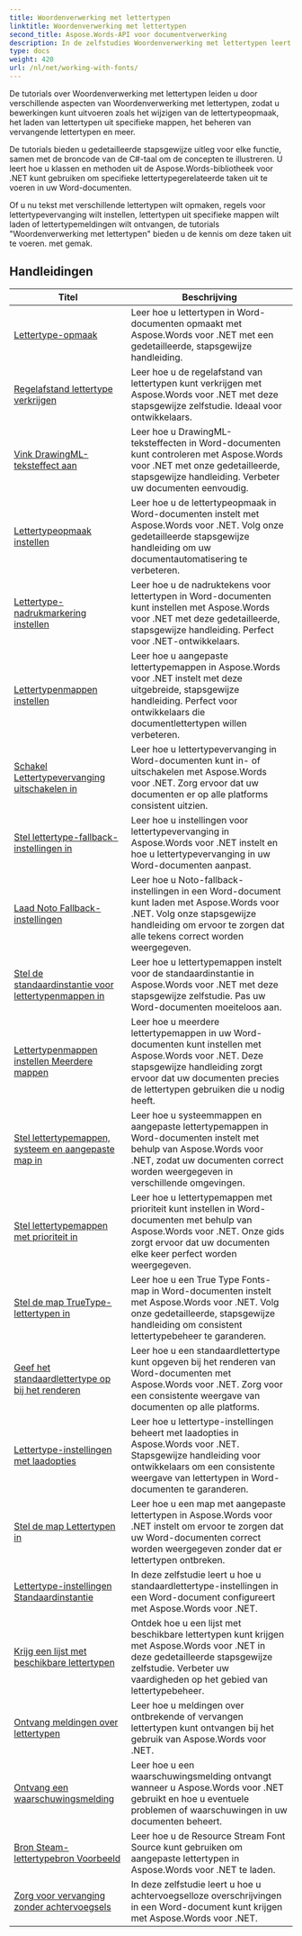 ```yaml
---
title: Woordenverwerking met lettertypen
linktitle: Woordenverwerking met lettertypen
second_title: Aspose.Words-API voor documentverwerking
description: In de zelfstudies Woordenverwerking met lettertypen leert u hoe u met lettertypen in Word kunt werken met Aspose.Words voor .NET. Opmaak, vervangingen, meldingen en meer.
type: docs
weight: 420
url: /nl/net/working-with-fonts/
---
```


De tutorials over Woordenverwerking met lettertypen leiden u door verschillende aspecten van Woordenverwerking met lettertypen, zodat u bewerkingen kunt uitvoeren zoals het wijzigen van de lettertypeopmaak, het laden van lettertypen uit specifieke mappen, het beheren van vervangende lettertypen en meer.

De tutorials bieden u gedetailleerde stapsgewijze uitleg voor elke functie, samen met de broncode van de C#-taal om de concepten te illustreren. U leert hoe u klassen en methoden uit de Aspose.Words-bibliotheek voor .NET kunt gebruiken om specifieke lettertypegerelateerde taken uit te voeren in uw Word-documenten.

Of u nu tekst met verschillende lettertypen wilt opmaken, regels voor lettertypevervanging wilt instellen, lettertypen uit specifieke mappen wilt laden of lettertypemeldingen wilt ontvangen, de tutorials "Woordenverwerking met lettertypen" bieden u de kennis om deze taken uit te voeren. met gemak.

 ## Handleidingen
| Titel | Beschrijving |
| --- | --- |
| [Lettertype-opmaak](./font-formatting/) | Leer hoe u lettertypen in Word-documenten opmaakt met Aspose.Words voor .NET met een gedetailleerde, stapsgewijze handleiding. |
| [Regelafstand lettertype verkrijgen](./get-font-line-spacing/) | Leer hoe u de regelafstand van lettertypen kunt verkrijgen met Aspose.Words voor .NET met deze stapsgewijze zelfstudie. Ideaal voor ontwikkelaars. |
| [Vink DrawingML-teksteffect aan](./check-drawingml-text-effect/) | Leer hoe u DrawingML-teksteffecten in Word-documenten kunt controleren met Aspose.Words voor .NET met onze gedetailleerde, stapsgewijze handleiding. Verbeter uw documenten eenvoudig. |
| [Lettertypeopmaak instellen](./set-font-formatting/) | Leer hoe u de lettertypeopmaak in Word-documenten instelt met Aspose.Words voor .NET. Volg onze gedetailleerde stapsgewijze handleiding om uw documentautomatisering te verbeteren. |
| [Lettertype-nadrukmarkering instellen](./set-font-emphasis-mark/) | Leer hoe u de nadruktekens voor lettertypen in Word-documenten kunt instellen met Aspose.Words voor .NET met deze gedetailleerde, stapsgewijze handleiding. Perfect voor .NET-ontwikkelaars. |
| [Lettertypenmappen instellen](./set-fonts-folders/) | Leer hoe u aangepaste lettertypemappen in Aspose.Words voor .NET instelt met deze uitgebreide, stapsgewijze handleiding. Perfect voor ontwikkelaars die documentlettertypen willen verbeteren. |
| [Schakel Lettertypevervanging uitschakelen in](./enable-disable-font-substitution/) | Leer hoe u lettertypevervanging in Word-documenten kunt in- of uitschakelen met Aspose.Words voor .NET. Zorg ervoor dat uw documenten er op alle platforms consistent uitzien. |
| [Stel lettertype-fallback-instellingen in](./set-font-fallback-settings/) | Leer hoe u instellingen voor lettertypevervanging in Aspose.Words voor .NET instelt en hoe u lettertypevervanging in uw Word-documenten aanpast. |
| [Laad Noto Fallback-instellingen](./load-noto-fallback-settings/) | Leer hoe u Noto-fallback-instellingen in een Word-document kunt laden met Aspose.Words voor .NET. Volg onze stapsgewijze handleiding om ervoor te zorgen dat alle tekens correct worden weergegeven. |
| [Stel de standaardinstantie voor lettertypenmappen in](./set-fonts-folders-default-instance/) | Leer hoe u lettertypemappen instelt voor de standaardinstantie in Aspose.Words voor .NET met deze stapsgewijze zelfstudie. Pas uw Word-documenten moeiteloos aan. |
| [Lettertypenmappen instellen Meerdere mappen](./set-fonts-folders-multiple-folders/) | Leer hoe u meerdere lettertypemappen in uw Word-documenten kunt instellen met Aspose.Words voor .NET. Deze stapsgewijze handleiding zorgt ervoor dat uw documenten precies de lettertypen gebruiken die u nodig heeft. |
| [Stel lettertypemappen, systeem en aangepaste map in](./set-fonts-folders-system-and-custom-folder/) | Leer hoe u systeemmappen en aangepaste lettertypemappen in Word-documenten instelt met behulp van Aspose.Words voor .NET, zodat uw documenten correct worden weergegeven in verschillende omgevingen. |
| [Stel lettertypemappen met prioriteit in](./set-fonts-folders-with-priority/) | Leer hoe u lettertypemappen met prioriteit kunt instellen in Word-documenten met behulp van Aspose.Words voor .NET. Onze gids zorgt ervoor dat uw documenten elke keer perfect worden weergegeven. |
| [Stel de map TrueType-lettertypen in](./set-true-type-fonts-folder/) | Leer hoe u een True Type Fonts-map in Word-documenten instelt met Aspose.Words voor .NET. Volg onze gedetailleerde, stapsgewijze handleiding om consistent lettertypebeheer te garanderen. |
| [Geef het standaardlettertype op bij het renderen](./specify-default-font-when-rendering/) | Leer hoe u een standaardlettertype kunt opgeven bij het renderen van Word-documenten met Aspose.Words voor .NET. Zorg voor een consistente weergave van documenten op alle platforms. |
| [Lettertype-instellingen met laadopties](./font-settings-with-load-options/) | Leer hoe u lettertype-instellingen beheert met laadopties in Aspose.Words voor .NET. Stapsgewijze handleiding voor ontwikkelaars om een consistente weergave van lettertypen in Word-documenten te garanderen.|
| [Stel de map Lettertypen in](./set-fonts-folder/) | Leer hoe u een map met aangepaste lettertypen in Aspose.Words voor .NET instelt om ervoor te zorgen dat uw Word-documenten correct worden weergegeven zonder dat er lettertypen ontbreken. |
| [Lettertype-instellingen Standaardinstantie](./font-settings-default-instance/) | In deze zelfstudie leert u hoe u standaardlettertype-instellingen in een Word-document configureert met Aspose.Words voor .NET. |
| [Krijg een lijst met beschikbare lettertypen](./get-list-of-available-fonts/) | Ontdek hoe u een lijst met beschikbare lettertypen kunt krijgen met Aspose.Words voor .NET in deze gedetailleerde stapsgewijze zelfstudie. Verbeter uw vaardigheden op het gebied van lettertypebeheer. |
| [Ontvang meldingen over lettertypen](./receive-notifications-of-fonts/) | Leer hoe u meldingen over ontbrekende of vervangen lettertypen kunt ontvangen bij het gebruik van Aspose.Words voor .NET. |
| [Ontvang een waarschuwingsmelding](./receive-warning-notification/) | Leer hoe u een waarschuwingsmelding ontvangt wanneer u Aspose.Words voor .NET gebruikt en hoe u eventuele problemen of waarschuwingen in uw documenten beheert. |
| [Bron Steam-lettertypebron Voorbeeld](./resource-steam-font-source-example/) | Leer hoe u de Resource Stream Font Source kunt gebruiken om aangepaste lettertypen in Aspose.Words voor .NET te laden. |
| [Zorg voor vervanging zonder achtervoegsels](./get-substitution-without-suffixes/) | In deze zelfstudie leert u hoe u achtervoegselloze overschrijvingen in een Word-document kunt krijgen met Aspose.Words voor .NET. |